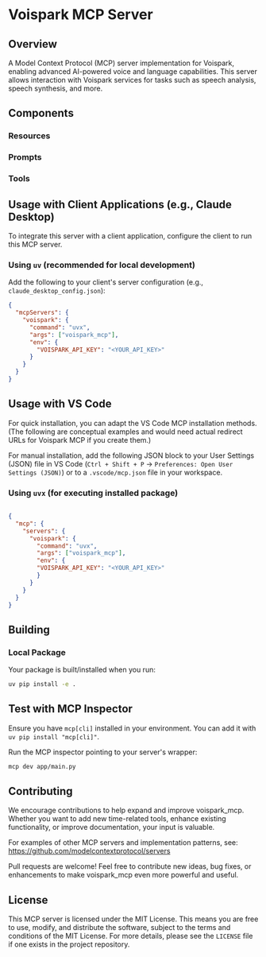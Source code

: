 # Voispark MCP Server

## Overview
A Model Context Protocol (MCP) server implementation for Voispark, enabling advanced AI-powered voice and language capabilities. This server allows interaction with Voispark services for tasks such as speech analysis, speech synthesis, and more.

## Components

### Resources
<!-- Describe resources like voispark://audio/<id>, voispark://models/<model_id> -->

### Prompts
<!-- Describe any interactive prompts your server provides -->

### Tools
<!-- Describe tools like analyze_speech, generate_speech -->

## Usage with Client Applications (e.g., Claude Desktop)

To integrate this server with a client application, configure the client to run this MCP server.

### Using `uv` (recommended for local development)

Add the following to your client's server configuration (e.g., `claude_desktop_config.json`):

```json
{
  "mcpServers": {
    "voispark": {
      "command": "uvx",
      "args": ["voispark_mcp"],
      "env": {
        "VOISPARK_API_KEY": "<YOUR_API_KEY>"
      }
    }
  }
}
```

## Usage with VS Code

For quick installation, you can adapt the VS Code MCP installation methods.
(The following are conceptual examples and would need actual redirect URLs for Voispark MCP if you create them.)

<!--
[![Install with UV in VS Code](https://img.shields.io/badge/VS_Code-UV-0098FF?style=flat-square&logo=visualstudiocode&logoColor=white)](your-vscode-uv-install-url)
-->

For manual installation, add the following JSON block to your User Settings (JSON) file in VS Code (`Ctrl + Shift + P` -> `Preferences: Open User Settings (JSON)`) or to a `.vscode/mcp.json` file in your workspace.

### Using `uvx` (for executing installed package)

```json

{
  "mcp": {
    "servers": {
      "voispark": {
        "command": "uvx",
        "args": ["voispark_mcp"],
        "env": {
        "VOISPARK_API_KEY": "<YOUR_API_KEY>"
        }
      }
    }
  }
}
```

## Building

### Local Package
Your package is built/installed when you run:
```bash
uv pip install -e .
```

## Test with MCP Inspector

Ensure you have `mcp[cli]` installed in your environment. You can add it with `uv pip install "mcp[cli]"`.

Run the MCP inspector pointing to your server's wrapper:
```bash
mcp dev app/main.py
```

## Contributing

We encourage contributions to help expand and improve voispark_mcp. Whether you want to add new time-related tools, enhance existing functionality, or improve documentation, your input is valuable.

For examples of other MCP servers and implementation patterns, see: https://github.com/modelcontextprotocol/servers

Pull requests are welcome! Feel free to contribute new ideas, bug fixes, or enhancements to make voispark_mcp even more powerful and useful.

## License

This MCP server is licensed under the MIT License. This means you are free to use, modify, and distribute the software, subject to the terms and conditions of the MIT License. For more details, please see the `LICENSE` file if one exists in the project repository.